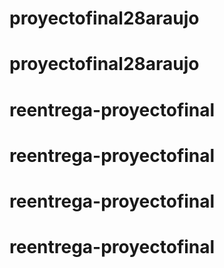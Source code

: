 # proyectofinal28araujo
# proyectofinal28araujo
# reentrega-proyectofinal
# reentrega-proyectofinal
# reentrega-proyectofinal
# reentrega-proyectofinal
